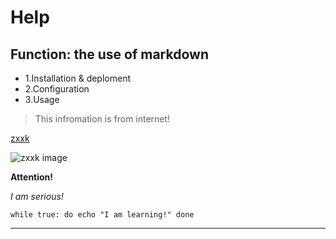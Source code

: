 # Help
## Function: the use of markdown
* 1.Installation & deploment
* 2.Configuration
* 3.Usage

> This infromation is from internet!

[zxxk]( http://www.zxxk.com/)

![zxxk image]( http://script.zxxk.com/flash/js160304.jpg)
 
**Attention!**

*I am serious!*
 
`while true:
	do echo "I am learning!"
done`
***
